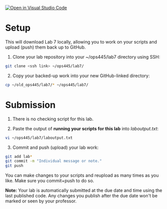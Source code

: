 [![Open in Visual Studio Code](https://classroom.github.com/assets/open-in-vscode-2e0aaae1b6195c2367325f4f02e2d04e9abb55f0b24a779b69b11b9e10269abc.svg)](https://classroom.github.com/online_ide?assignment_repo_id=15512778&assignment_repo_type=AssignmentRepo)
# Setup
This will download Lab 7 locally, allowing you to work on your scripts and upload (push) them back up to GitHub.

1. Clone your lab repository into your ~/ops445/lab7 directory using SSH:
```bash
git clone <ssh link> ~/ops445/lab7/
```
2. Copy your backed-up work into your new GitHub-linked directory:
```bash
cp ~/old_ops445/lab7/* ~/ops445/lab7/
```

# Submission
1. There is no checking script for this lab.

2. Paste the output of **running your scripts for this lab** into *laboutput.txt*:
```bash
vi ~/ops445/lab7/laboutput.txt
```

3. Commit and push (upload) your lab work:
```bash
git add lab*
git commit -m "Individual message or note."
git push
```

You can make changes to your scripts and reupload as many times as you like. Make sure you commit+push to do so.

**Note:** Your lab is automatically submitted at the due date and time using the last published code. Any changes you publish after the due date won't be marked or seen by your professor.

